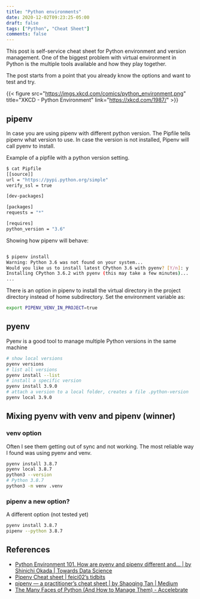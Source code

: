 ```yaml
---
title: "Python environments"
date: 2020-12-02T09:23:25-05:00
draft: false
tags: ["Python", "Cheat Sheet"]
comments: false
---
```


This post is self-service cheat sheet for Python environment and version management. One of the biggest problem with virtual environment in Python is the multiple tools available and how they play together.

The post starts from a point that you already know the options and want to test and try.


{{< figure src="https://imgs.xkcd.com/comics/python_environment.png" title="XKCD - Python Environment" link="https://xkcd.com/1987/" >}}



## pipenv

In case you are using pipenv with different python version. The Pipfile tells pipenv what version to use. In case the version is not installed, Pipenv will call pyenv to install.

Example of a pipfile with a python version setting.

```sh
$ cat Pipfile
[[source]]
url = "https://pypi.python.org/simple"
verify_ssl = true

[dev-packages]

[packages]
requests = "*"

[requires]
python_version = "3.6"

```

Showing how pipenv will behave:

```sh

$ pipenv install
Warning: Python 3.6 was not found on your system...
Would you like us to install latest CPython 3.6 with pyenv? [Y/n]: y
Installing CPython 3.6.2 with pyenv (this may take a few minutes)...
...
```

There is an option in pipenv to install the virtual directory in the project directory instead of home subdirectory. Set the environment variable as:

```bash
export PIPENV_VENV_IN_PROJECT=true
```

## pyenv

Pyenv is a good tool to manage multiple Python versions in the same machine

```bash
# show local versions
pyenv versions
# list all versions
pyenv install --list
# install a specific version
pyenv install 3.9.0
# attach a version to a local folder, creates a file .python-version
pyenv local 3.9.0
```

## Mixing pyenv with venv and pipenv (winner)

### venv option

Often I see them getting out of sync and not working. The most reliable way I found was using pyenv and venv.

```sh
pyenv install 3.8.7
pyenv local 3.8.7
python3 --version
# Python 3.8.7
python3 -m venv .venv
```

### pipenv a new option?

A different option (not tested yet)

```sh
pyenv install 3.8.7
pipenv --python 3.8.7
```

## References

+ [Python Environment 101. How are pyenv and pipenv different and… | by Shinichi Okada | Towards Data Science](https://towardsdatascience.com/python-environment-101-1d68bda3094d)
+ [Pipenv Cheat sheet | feici02’s tidbits](https://feici02.github.io/2017/09/24/pipenv-cheatsheet.html)
+ [pipenv — a practitioner’s cheat sheet | by Shaoqing Tan | Medium](https://medium.com/@bettercallshao/pythons-development-environment-manager-a-practitioner-s-cheat-sheet-55e44e99ac2a)
+ [The Many Faces of Python (And How to Manage Them) - Accelebrate](https://www.accelebrate.com/blog/the-many-faces-of-python-and-how-to-manage-them)




